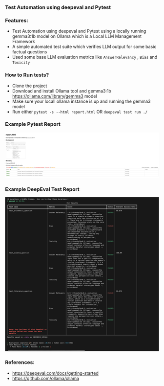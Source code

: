 ### Test Automation using deepeval and Pytest 

### Features:
- Test Automation using deepeval and Pytest using a locally running gemma3:1b model on Ollama which is a Local LLM Management Framework
- A simple automated test suite which verifies LLM output for some basic factual questions
- Used some base LLM evaluation metrics like `AnswerRelevancy` , `Bias` and `Toxicity`


### How to Run tests?
- Clone the project 
- Download and install Ollama tool and gemma3:1b https://ollama.com/library/gemma3 model
- Make sure your locall ollama instance is up and running the gemma3 model 
- Run either `pytest -s --html report.html` OR `deepeval test run ./`

### Example Pytest Report
![Pytest Report](html_report_screenshot.png)

### Example DeepEval Test Report
![DeepEval Test Report](deepeval_test_report_screenshot.png)

### References:
- https://deepeval.com/docs/getting-started
- https://github.com/ollama/ollama
